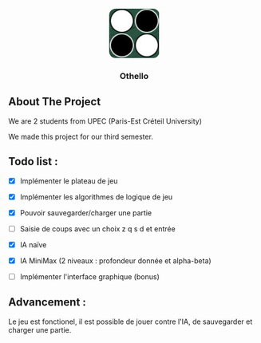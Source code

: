 <!-- PROJECT LOGO -->
<br />
<div align="center">
    <a href="https://git-etudiants.lacl.fr/u32100235/othello">
        <img src="img/logo.png" alt="Logo" width="101" height="99">
    </a>
    <h3 align="center">Othello</h3>
</div>

## About The Project

We are 2 students from UPEC (Paris-Est Créteil University)

We made this project for our third semester.

## Todo list : 
- [X] Implémenter le plateau de jeu
- [X] Implémenter les algorithmes de logique de jeu
- [X] Pouvoir sauvegarder/charger une partie
- [ ] Saisie de coups avec un choix z q s d et entrée
- [X] IA naïve
- [X] IA MiniMax (2 niveaux : profondeur donnée et alpha-beta)
- [ ] Implémenter l'interface graphique (bonus)


## Advancement :
Le jeu est fonctionel, il est possible de jouer contre l'IA, de sauvegarder et charger une partie.




